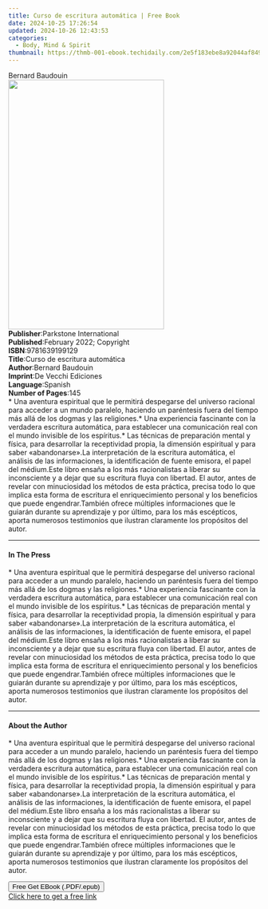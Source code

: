```yaml
---
title: Curso de escritura automática | Free Book
date: 2024-10-25 17:26:54
updated: 2024-10-26 12:43:53
categories:
  - Body, Mind & Spirit
thumbnail: https://thmb-001-ebook.techidaily.com/2e5f183ebe8a92044af8497e472d36df00b0bcc3d5b58ed786e4b4b46616da63.jpg
---
```

<main id="book-container">
  <div class="flex flex-col">
    <div class="book-brief flex-1 py-6 px-4 sm:p-6 md:py-10 md:px-8">
      <!-- brief-->
      <div class="book-brief-main">Bernard Baudouin</div>
    </div>
    <div
      class="book-meta-info flex-1 grid gap-4 col-start-1 col-end-3 row-start-1 sm:mb-6 sm:grid-cols-4 lg:gap-6 lg:col-start-2 lg:row-end-6 lg:row-span-6 lg:mb-0"
    >
      <div
        class="book-meta-info-left place-content-center mt-4 p-4 text-sm leading-6 col-start-2 col-span-2 dark:text-slate-400"
      >
        <img
          class="w-full h-500 object-cover rounded-lg sm:h-255 sm:col-span-2 lg:col-span-full"
          src="https://img-001-ebook.techidaily.com/e2ea1d195b39b7ca4cf44a07d3d4854502b818478c81ac339e4d0b9570c100e2.jpg"
          alt=""
          width="312"
          height="500"
        />
      </div>
      <div
        class="book-meta-info-right mt-2 col-start-1 row-start-2 col-span-3 self-center"
      >
        <!-- meta data  -->
        <div class="flex flex-col px-4 md:px-8">
          <div class="flex-1">
            <strong>Publisher</strong>:<span class="px-2"
              >Parkstone International</span
            >
          </div>
          <div class="flex-1">
            <strong>Published</strong>:<span class="px-2"
              >February 2022; Copyright</span
            >
          </div>
          <div class="flex-1">
            <strong>ISBN</strong>:<span class="px-2">9781639199129</span>
          </div>
          <div class="flex-1">
            <strong>Title</strong>:<span class="px-2"
              >Curso de escritura automática</span
            >
          </div>
          <div class="flex-1">
            <strong>Author</strong>:<span class="px-2">Bernard Baudouin</span>
          </div>
          <div class="flex-1">
            <strong>Imprint</strong>:<span class="px-2"
              >De Vecchi Ediciones</span
            >
          </div>
          <div class="flex-1">
            <strong>Language</strong>:<span class="px-2">Spanish</span>
          </div>
          <div class="flex-1">
            <strong>Number of Pages</strong>:<span class="px-2">145</span>
          </div>
        </div>
      </div>
    </div>
    <div class="book-description flex-1 py-6 px-4 sm:p-6 md:py-10 md:px-8">
      <div class="book-description-main">
        <div accordion-content="" id="description">
          * Una aventura espiritual que le permitirá despegarse del universo
          racional para acceder a un mundo paralelo, haciendo un paréntesis
          fuera del tiempo más allá de los dogmas y las religiones.* Una
          experiencia fascinante con la verdadera escritura automática, para
          establecer una comunicación real con el mundo invisible de los
          espíritus.* Las técnicas de preparación mental y física, para
          desarrollar la receptividad propia, la dimensión espiritual y para
          saber «abandonarse».La interpretación de la escritura automática, el
          análisis de las informaciones, la identificación de fuente emisora, el
          papel del médium.Este libro ensaña a los más racionalistas a liberar
          su inconsciente y a dejar que su escritura fluya con libertad. El
          autor, antes de revelar con minuciosidad los métodos de esta práctica,
          precisa todo lo que implica esta forma de escritura el enriquecimiento
          personal y los beneficios que puede engendrar.También ofrece múltiples
          informaciones que le guiarán durante su aprendizaje y por último, para
          los más escépticos, aporta numerosos testimonios que ilustran
          claramente los propósitos del autor.
        </div>
      </div>
    </div>
    <div class="book-excerpts flex-1 py-6 px-4 sm:p-6 md:py-10 md:px-8">
      <!-- excerpts-->
      <div class="book-excerpts-main">
        <hr />
        <h4 class="placeholder placeholder-heading">
          <span>In The Press</span>
        </h4>
        <p>
          * Una aventura espiritual que le permitirá despegarse del universo
          racional para acceder a un mundo paralelo, haciendo un paréntesis
          fuera del tiempo más allá de los dogmas y las religiones.* Una
          experiencia fascinante con la verdadera escritura automática, para
          establecer una comunicación real con el mundo invisible de los
          espíritus.* Las técnicas de preparación mental y física, para
          desarrollar la receptividad propia, la dimensión espiritual y para
          saber «abandonarse».La interpretación de la escritura automática, el
          análisis de las informaciones, la identificación de fuente emisora, el
          papel del médium.Este libro ensaña a los más racionalistas a liberar
          su inconsciente y a dejar que su escritura fluya con libertad. El
          autor, antes de revelar con minuciosidad los métodos de esta práctica,
          precisa todo lo que implica esta forma de escritura el enriquecimiento
          personal y los beneficios que puede engendrar.También ofrece múltiples
          informaciones que le guiarán durante su aprendizaje y por último, para
          los más escépticos, aporta numerosos testimonios que ilustran
          claramente los propósitos del autor.
        </p>
      </div>
    </div>
    <div class="book-about-author flex-1 py-6 px-4 sm:p-6 md:py-10 md:px-8">
      <!-- about author-->
      <div class="book-main-author-main">
        <hr />
        <h4 class="placeholder placeholder-heading">
          <span>About the Author</span>
        </h4>
        <p>
          * Una aventura espiritual que le permitirá despegarse del universo
          racional para acceder a un mundo paralelo, haciendo un paréntesis
          fuera del tiempo más allá de los dogmas y las religiones.* Una
          experiencia fascinante con la verdadera escritura automática, para
          establecer una comunicación real con el mundo invisible de los
          espíritus.* Las técnicas de preparación mental y física, para
          desarrollar la receptividad propia, la dimensión espiritual y para
          saber «abandonarse».La interpretación de la escritura automática, el
          análisis de las informaciones, la identificación de fuente emisora, el
          papel del médium.Este libro ensaña a los más racionalistas a liberar
          su inconsciente y a dejar que su escritura fluya con libertad. El
          autor, antes de revelar con minuciosidad los métodos de esta práctica,
          precisa todo lo que implica esta forma de escritura el enriquecimiento
          personal y los beneficios que puede engendrar.También ofrece múltiples
          informaciones que le guiarán durante su aprendizaje y por último, para
          los más escépticos, aporta numerosos testimonios que ilustran
          claramente los propósitos del autor.
        </p>
      </div>
    </div>
    <div class="book-free-get flex-1 py-6 px-4 sm:p-6 md:py-10 md:px-8">
      <button
        id="btn-free-get"
        class="bg-blue-500 hover:bg-blue-700 text-white font-bold py-2 px-4 rounded"
      >
        Free Get EBook (.PDF/.epub)
      </button>
      <div id="countdown-display" class="px-2 text-lg mt-2"></div>
      <a
        id="free-link"
        class="hidden bg-blue-500 hover:bg-blue-700 text-white font-bold py-2 px-4 rounded"
        href="https://www.ebooks.com/en-us/book/210768302/curso-de-escritura-autom-tica/bernard-baudouin/"
        target="_blank"
        >Click here to get a free link</a
      >
    </div>
    <script>
      let countdownTime = 0;
      let countdownInterval = null;
      document
        .getElementById('btn-free-get')
        .addEventListener('click', startCountdown);
      function startCountdown() {
        countdownTime = new Date().getTime() + 60000 * 3;
        countdownInterval = setInterval(updateCountdown, 1000);
        document.getElementById('btn-free-get').disabled = true;
        document
          .getElementById('btn-free-get')
          .classList.add('bg-gray-500', 'cursor-not-allowed');
      }
      function updateCountdown() {
        let currentTime = new Date().getTime();
        let timeLeft = countdownTime - currentTime;
        let secondsLeft = Math.floor(timeLeft / 1000);
        document.getElementById('countdown-display').innerHTML =
          `Remaining time: ${secondsLeft} seconds.`;
        if (secondsLeft <= 0) {
          clearInterval(countdownInterval);
          document.getElementById('btn-free-get').classList.add('hidden');
          document.getElementById('free-link').classList.remove('hidden');
          document.getElementById('countdown-display').innerHTML = '';
        }
      }
    </script>
  </div>
</main>
